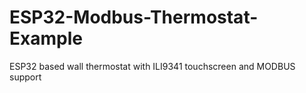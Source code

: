 # ESP32-Modbus-Thermostat-Example
ESP32 based wall thermostat with ILI9341 touchscreen and MODBUS support 

